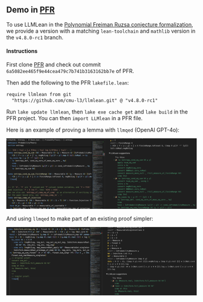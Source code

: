 ## Demo in [PFR](https://github.com/teorth/pfr)

To use LLMLean in the [Polynomial Freiman Ruzsa conjecture formalization](https://github.com/teorth/pfr), we provide a version with a matching `lean-toolchain` and `mathlib` version in the `v4.8.0-rc1` branch.

#### Instructions
First clone [PFR](https://github.com/teorth/pfr) and check out commit `6a5082ee465f9e44cea479c7b741b3163162bb7e` of PFR.

Then add the following to the PFR `lakefile.lean`:
```
require llmlean from git
  "https://github.com/cmu-l3/llmlean.git" @ "v4.8.0-rc1"
```
Run `lake update llmlean`, then `lake exe cache get` and `lake build` in the PFR project. You can then `import LLMlean` in a PFR file. 

Here is an example of proving a lemma with `llmqed` (OpenAI GPT-4o):

<img src="../img/llmqed_pfr.png" style="width:800px">

And using `llmqed` to make part of an existing proof simpler:

<img src="../img/llmqed_pfr2.png" style="width:800px">
